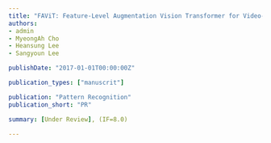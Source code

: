 ```yaml
---
title: "FAViT: Feature-Level Augmentation Vision Transformer for Video-based Person Re-Identification"
authors:
- admin
- MyeongAh Cho
- Heansung Lee
- Sangyoun Lee

publishDate: "2017-01-01T00:00:00Z"

publication_types: ["manuscrit"]

publication: "Pattern Recognition"
publication_short: "PR"

summary: [Under Review], (IF=8.0)

---
```


